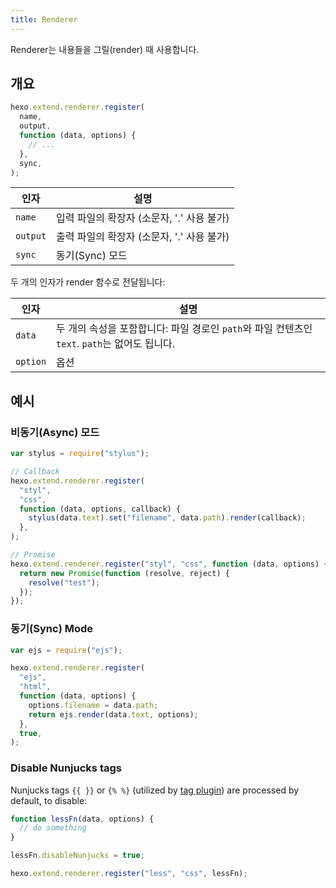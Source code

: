 ```yaml
---
title: Renderer
---
```


Renderer는 내용들을 그릴(render) 때 사용합니다.

## 개요

```js
hexo.extend.renderer.register(
  name,
  output,
  function (data, options) {
    // ...
  },
  sync,
);
```

| 인자     | 설명                                       |
| -------- | ------------------------------------------ |
| `name`   | 입력 파일의 확장자 (소문자, '.' 사용 불가) |
| `output` | 출력 파일의 확장자 (소문자, '.' 사용 불가) |
| `sync`   | 동기(Sync) 모드                            |

두 개의 인자가 render 함수로 전달됩니다:

| 인자     | 설명                                                                                          |
| -------- | --------------------------------------------------------------------------------------------- |
| `data`   | 두 개의 속성을 포함합니다: 파일 경로인 `path`와 파일 컨텐츠인 `text`. `path`는 없어도 됩니다. |
| `option` | 옵션                                                                                          |

## 예시

### 비동기(Async) 모드

```js
var stylus = require("stylus");

// Callback
hexo.extend.renderer.register(
  "styl",
  "css",
  function (data, options, callback) {
    stylus(data.text).set("filename", data.path).render(callback);
  },
);

// Promise
hexo.extend.renderer.register("styl", "css", function (data, options) {
  return new Promise(function (resolve, reject) {
    resolve("test");
  });
});
```

### 동기(Sync) Mode

```js
var ejs = require("ejs");

hexo.extend.renderer.register(
  "ejs",
  "html",
  function (data, options) {
    options.filename = data.path;
    return ejs.render(data.text, options);
  },
  true,
);
```

### Disable Nunjucks tags

Nunjucks tags `{{ }}` or `{% %}` (utilized by [tag plugin](/docs/tag-plugins)) are processed by default, to disable:

```js
function lessFn(data, options) {
  // do something
}

lessFn.disableNunjucks = true;

hexo.extend.renderer.register("less", "css", lessFn);
```
